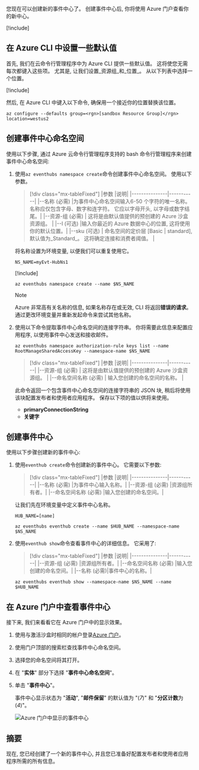 您现在可以创建新的事件中心了。 创建事件中心后, 你将使用 Azure 门户查看你的新中心。

[!include[](../../../includes/azure-sandbox-activate.md)]

## <a name="set-some-defaults-in-the-azure-cli"></a>在 Azure CLI 中设置一些默认值

首先, 我们在云命令行管理程序中为 Azure CLI 提供一些默认值。 这将使您无需每次都键入这些项。 尤其是, 让我们设置_资源组_和_位置_。 从以下列表中选择一个位置。

[!include[](../../../includes/azure-sandbox-regions-first-mention-note.md)]

然后, 在 Azure CLI 中键入以下命令, 确保用一个接近你的位置替换该位置。

```azurecli
az configure --defaults group=<rgn>[sandbox Resource Group]</rgn> location=westus2
```

## <a name="create-an-event-hubs-namespace"></a>创建事件中心命名空间

使用以下步骤, 通过 Azure 云命令行管理程序支持的 bash 命令行管理程序来创建事件中心命名空间:

1. 使用`az eventhubs namespace create`命令创建事件中心命名空间。 使用以下参数。

    > [!div class="mx-tableFixed"]
    > |参数      |说明|
    > |---------------|-----------|
    > |--名称 (必需)      |为事件中心命名空间输入6-50 个字符的唯一名称。 名称应仅包含字母、数字和连字符。 它应以字母开头, 以字母或数字结尾。|
    > |--资源-组 (必需) | 这将是由默认值提供的预创建的 Azure 沙盒资源组。 |
    > |--l (可选)     |输入你最近的 Azure 数据中心的位置, 这将使用你的默认位置。|
    > |--sku (可选) | 命名空间的定价层 [Basic | standard], 默认值为_Standard_。 这将确定连接和消费者阈值。 |

    将名称设置为环境变量, 以便我们可以重复使用它。

    ```azurecli
    NS_NAME=myEvt-HubNs1
    ````

    [!include[](../../../includes/azure-cloudshell-copy-paste-tip.md)]

    ```azurecli
    az eventhubs namespace create --name $NS_NAME
    ```

    > [!NOTE]
    > Azure 非常高有关名称的信息, 如果名称存在或无效, CLI 将返回**错误的请求**。 通过更改环境变量并重新发起命令来尝试其他名称。


1. 使用以下命令提取事件中心命名空间的连接字符串。 你将需要此信息来配置应用程序, 以使用事件中心发送和接收邮件。

    ```azurecli
    az eventhubs namespace authorization-rule keys list --name RootManageSharedAccessKey --namespace-name $NS_NAME
    ```

    > [!div class="mx-tableFixed"]
    > |参数      |说明|
    > |---------------|-----------|
    > |--资源-组 (必需)  | 这将是由默认值提供的预创建的 Azure 沙盒资源组。 |
    > |--命名空间名称 (必需)  | 输入您创建的命名空间的名称。 |

    此命令返回一个包含事件中心命名空间的连接字符串的 JSON 块, 稍后将使用该块配置发布者和使用者应用程序。 保存以下项的值以供将来使用。

    - **primaryConnectionString**
    - **关键字**

## <a name="create-an-event-hub"></a>创建事件中心

使用以下步骤创建新的事件中心:

1. 使用`eventhub create`命令创建新的事件中心。 它需要以下参数:

    > [!div class="mx-tableFixed"]
    > |参数      |说明|
    > |---------------|-----------|
    > |--名称 (必需)  |为事件中心输入名称。|
    > |--资源-组 (必需)  |资源组所有者。|
    > |--命名空间名称 (必需)      |输入您创建的命名空间。|

    让我们先在环境变量中定义事件中心名称。

    ```azurecli
    HUB_NAME=[name]
    ```

    ```azurecli
    az eventhubs eventhub create --name $HUB_NAME --namespace-name $NS_NAME
    ```

1. 使用`eventhub show`命令查看事件中心的详细信息。 它采用了:

    > [!div class="mx-tableFixed"]
    > |参数      |说明|
    > |---------------|-----------|
    > |--资源-组 (必需)  |资源组所有者。|
    > |--命名空间名称 (必需)      |输入您创建的命名空间。|
    > |--名称 (必需)|事件中心的名称。|

    ```azurecli
    az eventhubs eventhub show --namespace-name $NS_NAME --name $HUB_NAME
    ```

## <a name="view-the-event-hub-in-the-azure-portal"></a>在 Azure 门户中查看事件中心

接下来, 我们来看看它在 Azure 门户中的显示效果。

1. 使用与激活沙盒时相同的帐户登录[Azure 门户](https://portal.azure.com/learn.docs.microsoft.com?azure-portal=true)。

1. 使用门户顶部的搜索栏查找事件中心命名空间。

1. 选择您的命名空间将其打开。

1. 在 "**实体**" 部分下选择 "**事件中心命名空间**"。

1. 单击 "**事件中心**"。

    事件中心显示状态为 "**活动**", "**邮件保留**" 的默认值为 "(*7*)" 和 "**分区计数**为 (*4*)"。

    ![Azure 门户中显示的事件中心](../media/3-event-hub.png)

## <a name="summary"></a>摘要

现在, 您已经创建了一个新的事件中心, 并且您已准备好配置发布者和使用者应用程序所需的所有信息。
